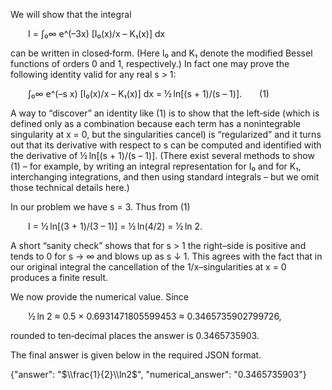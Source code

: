 We will show that the integral

  I = ∫₀∞ e^(–3x) [I₀(x)/x – K₁(x)] dx

can be written in closed‐form. (Here I₀ and K₁ denote the modified Bessel functions of orders 0 and 1, respectively.) In fact one may prove the following identity valid for any real s > 1:

  ∫₀∞ e^(–s x) [I₀(x)/x – K₁(x)] dx = ½ ln[(s + 1)/(s – 1)].  (1)

A way to “discover” an identity like (1) is to show that the left‐side (which is defined only as a combination because each term has a nonintegrable singularity at x = 0, but the singularities cancel) is “regularized” and it turns out that its derivative with respect to s can be computed and identified with the derivative of ½ ln[(s + 1)/(s – 1)]. (There exist several methods to show (1) – for example, by writing an integral representation for I₀ and for K₁, interchanging integrations, and then using standard integrals – but we omit those technical details here.)

In our problem we have s = 3. Thus from (1)

  I = ½ ln[(3 + 1)/(3 – 1)] = ½ ln(4/2) = ½ ln 2.

A short “sanity check” shows that for s > 1 the right–side is positive and tends to 0 for s → ∞ and blows up as s ↓ 1. This agrees with the fact that in our original integral the cancellation of the 1/x–singularities at x = 0 produces a finite result.

We now provide the numerical value. Since

  ½ ln 2 ≈ 0.5 × 0.6931471805599453 ≈ 0.3465735902799726,

rounded to ten‐decimal places the answer is 0.3465735903.

The final answer is given below in the required JSON format.

{"answer": "$\\frac{1}{2}\\ln2$", "numerical_answer": "0.3465735903"}